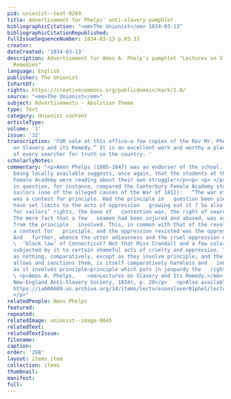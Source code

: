 ```yaml
---
pid: unionist--text-0269
title: Advertisement for Phelps' anti-slavery pamphlet
bibliographicCitation: "<em>The Unionist</em> 1834-03-13"
bibliographicCitationRepublished: 
fullIssueSequenceNumber: 1834-03-13 p.03.33
creator: 
dateCreated: '1834-03-13'
description: Advertisement for Amos A. Phelp's pamphlet "Lectures on Slavery and Its
  Remedies"
language: English
publisher: The Unionist
IsPartOf: 
rights: https://creativecommons.org/publicdomain/mark/1.0/
source: "<em>The Unionist</em>"
subject: Advertisements - Abolition Theme
type: Text
category: Unionist content
articleType: 
volume: '1'
issue: '32'
transcription: 'FOR sale at this office—a few copies of the Rev Mr. Phelps’ “Lectures
  on Slavery and its Remedy.” It is an excellent work and worthy a place in the Library
  of every searcher for truth in the country. '
scholarlyNotes: 
commentary: "<p>Amos Phelps (1805-1847) was an endorser of the school. His pamphlet
  being locally available suggests, once again, that the students at the Canterbury
  Female Academy were reading about their own struggle!</p><p> <p> </p> <p>The pamphlet
  in question, for instance, compared the Canterbury Female Academy students to impressed
  sailors (one of the alleged causes of the War of 1812):   “The war of the revolution
  was a contest for principle. Had the principle in   question been yielded, who could
  have set limits to the acts of oppression   growing out it ? So also in our war
  for sailors’ rights, the bone of   contention was, the right of search and impressment.
  The mere fact that a few   seamen had been injured and abused, was as nothing, aside
  from the principle   involved. This, in common with that of the revolution, was
  a contest for   principle, and the oppression resisted was the oppression of principle.
  And   further, whence the utter odiousness and the cruel oppression of the far-famed
  \  ‘black law’ of Connecticut? Not that Miss Crandall and a few colored Misses   are
  subjected by it to certain shameful acts of cruelty and oppression. These   are
  as nothing, comparatively, except as they involve principle; and the law,   which
  allows and sanctions them, is itself comparatively harmless and   innocent, except
  as it involves principle—principle which puts in jeopardy the   rights of thousands.</p>
  \ <p>Amos A. Phelps,    <em>Lectures on Slavery and Its Remedy.</em>   (Boston:
  New-England Anti-Slavery Society, 1834), p. 28</p>   <p>Also available online here:
  https://ia600609.us.archive.org/14/items/lecturesonslaver01phel/lecturesonslaver01phel.pdf
  </p>"
relatedPeople: Amos Phelps
featured: 
repeated: 
relatedImage: unionist--image-0045
relatedText: 
relatedTextIssue: 
filename: 
caption: 
order: '268'
layout: items_item
collection: items
thumbnail: 
manifest: 
full: 
---
```


